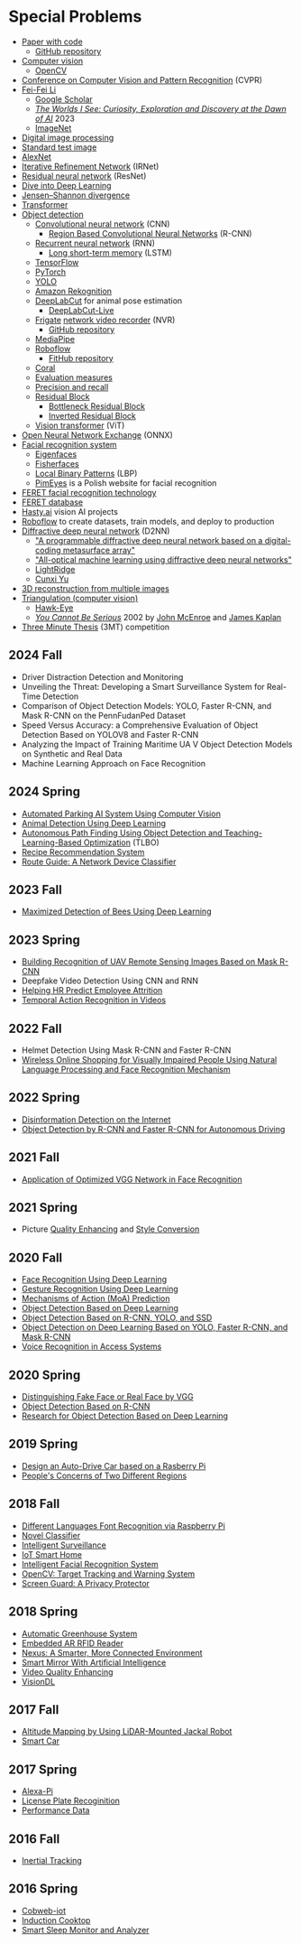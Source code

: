 # Special Problems
* [Paper with code](https://paperswithcode.com/)
  * [GitHub repository](https://github.com/paperswithcode)
* [Computer vision](https://en.wikipedia.org/wiki/Computer_vision)
  * [OpenCV](https://en.wikipedia.org/wiki/OpenCV)
* [Conference on Computer Vision and Pattern Recognition](https://en.wikipedia.org/wiki/Conference_on_Computer_Vision_and_Pattern_Recognition) (CVPR)
* [Fei-Fei Li](https://en.wikipedia.org/wiki/Fei-Fei_Li)
  * [Google Scholar](https://scholar.google.com/citations?user=rDfyQnIAAAAJ&hl=en)
  * [*The Worlds I See: Curiosity, Exploration and Discovery at the Dawn of AI*](https://www.youtube.com/watch?v=nCnQbrV9PCA) 2023
  * [ImageNet](https://en.wikipedia.org/wiki/ImageNet)
* [Digital image processing](https://en.wikipedia.org/wiki/Digital_image_processing)
* [Standard test image](https://en.wikipedia.org/wiki/Standard_test_image)
* [AlexNet](https://en.wikipedia.org/wiki/AlexNet)
* [Iterative Refinement Network](https://arxiv.org/abs/2211.04774) (IRNet)
* [Residual neural network](https://en.wikipedia.org/wiki/Residual_neural_network) (ResNet)
* [Dive into Deep Learning](https://d2l.ai/)
* [Jensen–Shannon divergence](https://en.wikipedia.org/wiki/Jensen%E2%80%93Shannon_divergence)
* [Transformer](https://en.wikipedia.org/wiki/Transformer_(deep_learning_architecture))
* [Object detection](https://en.wikipedia.org/wiki/Object_detection)
  * [Convolutional neural network](https://en.wikipedia.org/wiki/Convolutional_neural_network) (CNN)
    * [Region Based Convolutional Neural Networks](https://en.wikipedia.org/wiki/Region_Based_Convolutional_Neural_Networks) (R-CNN)
  * [Recurrent neural network](https://en.wikipedia.org/wiki/Recurrent_neural_network) (RNN)
    * [Long short-term memory](https://en.wikipedia.org/wiki/Long_short-term_memory) (LSTM)
  * [TensorFlow](https://en.wikipedia.org/wiki/TensorFlow)
  * [PyTorch](https://en.wikipedia.org/wiki/PyTorch)
  * [YOLO](https://arxiv.org/abs/1506.02640)
  * [Amazon Rekognition](https://en.wikipedia.org/wiki/Amazon_Rekognition)
  * [DeepLabCut](https://www.mackenziemathislab.org/deeplabcut) for animal pose estimation
    * [DeepLabCut-Live](https://github.com/DeepLabCut/DeepLabCut-live)
  * [Frigate](https://frigate.video/) [network video recorder](https://en.wikipedia.org/wiki/Network_video_recorder) (NVR)
    * [GitHub repository](https://github.com/blakeblackshear/frigate)
  * [MediaPipe](https://developers.google.com/mediapipe)
  * [Roboflow](https://roboflow.com/)
    * [FitHub repository](https://github.com/roboflow)
  * [Coral](https://coral.ai/)
  * [Evaluation measures](https://en.wikipedia.org/wiki/Evaluation_measures_(information_retrieval))
  * [Precision and recall](https://en.wikipedia.org/wiki/Precision_and_recall)
  * [Residual Block](https://paperswithcode.com/method/residual-block)
    * [Bottleneck Residual Block](https://paperswithcode.com/method/bottleneck-residual-block)
    * [Inverted Residual Block](https://paperswithcode.com/method/inverted-residual-block)
  * [Vision transformer](https://en.wikipedia.org/wiki/Vision_transformer) (ViT)
* [Open Neural Network Exchange](https://en.wikipedia.org/wiki/Open_Neural_Network_Exchange) (ONNX)
* [Facial recognition system](https://en.wikipedia.org/wiki/Facial_recognition_system)
  * [Eigenfaces](http://www.scholarpedia.org/article/Eigenfaces)
  * [Fisherfaces](http://www.scholarpedia.org/article/Fisherfaces)
  * [Local Binary Patterns](http://www.scholarpedia.org/article/Local_Binary_Patterns) (LBP)
  * [PimEyes](https://en.wikipedia.org/wiki/PimEyes) is a Polish website for facial recognition
* [FERET facial recognition technology](https://en.wikipedia.org/wiki/FERET_(facial_recognition_technology))
* [FERET database](https://en.wikipedia.org/wiki/FERET_database)
* [Hasty.ai](https://hasty.ai/docs/mp-wiki/getting-started/introduction) vision AI projects
* [Roboflow](https://roboflow.com/) to create datasets, train models, and deploy to production
* [Diffractive deep neural network](https://samueli.ucla.edu/ucla-engineers-develop-artificial-intelligence-device-that-identifies-objects-at-the-speed-of-light/) (D2NN)
  * ["A programmable diffractive deep neural network based on a digital-coding metasurface array"](https://www.nature.com/articles/s41928-022-00719-9)
  * ["All-optical machine learning using diffractive deep neural networks"](https://www.science.org/doi/10.1126/science.aat8084)
  * [LightRidge](https://lightridge.github.io/lightridge/)
  * [Cunxi Yu](https://ycunxi.github.io/cunxiyu/)
* [3D reconstruction from multiple images](https://en.wikipedia.org/wiki/3D_reconstruction_from_multiple_images)
* [Triangulation (computer vision)](https://en.wikipedia.org/wiki/Triangulation_(computer_vision))
  * [Hawk-Eye](https://en.wikipedia.org/wiki/Hawk-Eye)
  * [*You Cannot Be Serious*](https://en.wikipedia.org/wiki/You_Cannot_Be_Serious) 2002 by [John McEnroe](https://en.wikipedia.org/wiki/John_McEnroe) and [James Kaplan](https://en.wikipedia.org/wiki/James_Kaplan)
* [Three Minute Thesis](https://en.wikipedia.org/wiki/Three_Minute_Thesis) (3MT) competition
## 2024 Fall
* Driver Distraction Detection and Monitoring
* Unveiling the Threat: Developing a Smart Surveillance System for Real-Time Detection
* Comparison of Object Detection Models: YOLO, Faster R-CNN, and Mask R-CNN on the PennFudanPed Dataset
* Speed Versus Accuracy: a Comprehensive Evaluation of Object Detection Based on YOLOV8 and Faster R-CNN
* Analyzing the Impact of Training Maritime UA V Object Detection Models on Synthetic and Real Data
* Machine Learning Approach on Face Recognition
## 2024 Spring
* [Automated Parking AI System Using Computer Vision](https://github.com/RavikanthAI/AAI-800-820)
* [Animal Detection Using Deep Learning](https://github.com/Akki072/Image-Recognition-using-Resnet)
* [Autonomous Path Finding Using Object Detection and Teaching-Learning-Based Optimization](https://github.com/saroj-raj/Autonomous-Path-Finding) (TLBO)
* [Recipe Recommendation System](https://github.com/Vindhyau/Recipe-Recommendation-System-)
* [Route Guide: A Network Device Classifier](https://github.com/pravi-2405)
## 2023 Fall
* [Maximized Detection of Bees Using Deep Learning](https://github.com/HarshaTang/AAI800-Bee-Detection)
## 2023 Spring
* [Building Recognition of UAV Remote Sensing Images Based on Mask R-CNN](https://github.com/spark1et/Object-Detection-Based-on-Mask-R-CNN)
* Deepfake Video Detection Using CNN and RNN
* [Helping HR Predict Employee Attrition](https://github.com/yijirong)
* [Temporal Action Recognition in Videos](https://github.com/CoffeeJarr/800A)
## 2022 Fall
* Helmet Detection Using Mask R-CNN and Faster R-CNN
* [Wireless Online Shopping for Visually Impaired People Using Natural Language Processing and Face Recognition Mechanism](https://github.com/kiratjadhav/Wireless-Online-Shopping-for-Visually-Impaired-People-Using-Natural-Language-Processing-and-Face-Rec)
## 2022 Spring
* [Disinformation Detection on the Internet](https://github.com/qiwu909/fake-news-detection)
* [Object Detection by R-CNN and Faster R-CNN for Autonomous Driving](https://github.com/terminatornian/faster-RCNN)
## 2021 Fall
* [Application of Optimized VGG Network in Face Recognition](https://github.com/Dongfang777/EE800)
## 2021 Spring
* Picture [Quality Enhancing](https://github.com/fordreamever/EE800SuperResolution) and [Style Conversion](https://github.com/fordreamever/EE800StyleConversion)
## 2020 Fall
* [Face Recognition Using Deep Learning](https://github.com/KishanTeli/Face-Recognition-800)
* [Gesture Recognition Using Deep Learning](https://github.com/csash7/gesture_recognition)
* [Mechanisms of Action (MoA) Prediction](https://github.com/smallsunjj/MoA-Prediction)
* [Object Detection Based on Deep Learning](https://github.com/piggyjehong/Wuwei-Zhu-EE800-2020Fall)
* [Object Detection Based on R-CNN, YOLO, and SSD](https://github.com/xyu32/EE800_F2020)
* [Object Detection on Deep Learning Based on YOLO, Faster R-CNN, and Mask R-CNN](https://github.com/Lizhujie/Object_Detection_YOLO)
* [Voice Recognition in Access Systems](https://github.com/i5331234/EE800-for-Jiahao-Lu)
## 2020 Spring
* [Distinguishing Fake Face or Real Face by VGG](https://github.com/qihang720/EE-800-face-recognition) <!--Jiahao Lu, Qihang Zhang-->
* [Object Detection Based on R-CNN](https://github.com/smallsunjj/ECE800) <!--Jie Yang-->
* [Research for Object Detection Based on Deep Learning](https://github.com/MadgeLiu/Object_Detection_Research) <!--Yarong Liu-->
## 2019 Spring
* [Design an Auto-Drive Car based on a Rasberry Pi](https://github.com/yqcqsyj/auto-drive-car) <!--Yuanjie Shi-->
* [People's Concerns of Two Different Regions](https://github.com/wruochao19/People_Concern) <!--Ruochao Weng-->
## 2018 Fall
* [Different Languages Font Recognition via Raspberry Pi](https://github.com/code-Eng) <!--Alhussain Almarhabi-->
* [Novel Classifier](https://github.com/lly00412/NovelClassifier) <!--Liyan Chen-->
* [Intelligent Surveillance](https://github.com/zjzk99/EE-800-L) <!--Tande Chen and Kai Zhang-->
* [IoT Smart Home](https://github.com/tcgai) <!--Tiancheng Gai-->
* [Intelligent Facial Recognition System](https://github.com/nature1995) <!--Ziran Gong-->
* [OpenCV: Target Tracking and Warning System](https://github.com/xmxftxdl/opencv) <!--Xiaofan Mi-->
* [Screen Guard: A Privacy Protector](https://github.com/EmptyZJH/Screen-Guard) <!--Jiahao Zhang-->
## 2018 Spring
* [Automatic Greenhouse System](https://github.com/YanghongboLu/StevensProjects) <!--Yanghongbo Lu-->
* [Embedded AR RFID Reader](https://github.com/peterzhu9210/virtualAR) <!--Erwi Zhu-->
* [Nexus: A Smarter, More Connected Environment](https://github.com/kemanu/SIT_RFID) <!--Kyle Emanuele-->
* [Smart Mirror With Artificial Intelligence](https://github.com/jeffgv/Mymirror) <!--Jeffin Varghese-->
* [Video Quality Enhancing](https://github.com/ifamec/Video-Quality-Enhancing) <!--Zhihuan Zhang-->
* [VisionDL](https://github.com/shrinivasshetty21/Projects/tree/master/Saliency%20Mapping) <!--Shrinivas Shetty-->
## 2017 Fall
* [Altitude Mapping by Using LiDAR-Mounted Jackal Robot]( https://github.com/RoboticsAltorferTeam/Lidar-Mapping/tree/master/MATLAB%20Code) <!--Nagrajan Chandrasekaran-->
* [Smart Car](https://github.com/apaul24/SmartCar) <!--Ahmed Paul-->
## 2017 Spring
* [Alexa-Pi](https://github.com/bkumar080/alexa-pi) <!--Bharath Kumar, Vijayrahul Rajathiruvenkatapathy-->
* [License Plate Recoginition](https://github.com/fwangrotk/license-plate-recognition) <!--Fulong Wang-->
* [Performance Data](https://github.com/Nagrajan23/performance-data) <!--Nagrajan Chandrasekaran, Piyush Rao-->
## 2016 Fall
* [Inertial Tracking](https://github.com/touqeer-ahmad/MPU9255) <!--Touqeer Ahmad-->
## 2016 Spring
* [Cobweb-iot](https://github.com/cm5168/Cobweb-iot) <!--Meng Cao, Huashan Xiong, Haiyang Yun, Cong Zhang, Chang Zhao-->
* [Induction Cooktop](https://github.com/gabimachado/cooktop-IoT) <!--Natalie Bezerra, Gabriella Machado Pereira-->
* [Smart Sleep Monitor and Analyzer](https://github.com/li1993qing1993/Arduino-Sleep-Monitor) <!--Qing Li-->

